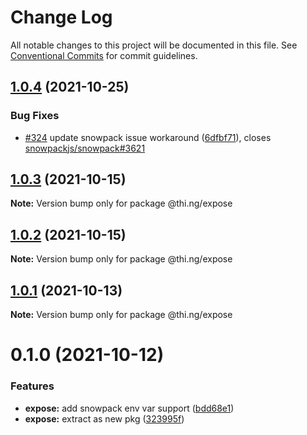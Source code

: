 # Change Log

All notable changes to this project will be documented in this file.
See [Conventional Commits](https://conventionalcommits.org) for commit guidelines.

## [1.0.4](https://github.com/thi-ng/umbrella/compare/@thi.ng/expose@1.0.3...@thi.ng/expose@1.0.4) (2021-10-25)


### Bug Fixes

* [#324](https://github.com/thi-ng/umbrella/issues/324) update snowpack issue workaround ([6dfbf71](https://github.com/thi-ng/umbrella/commit/6dfbf7120faaea7ef6af4f755e1a609cb49d902a)), closes [snowpackjs/snowpack#3621](https://github.com/snowpackjs/snowpack/issues/3621)





## [1.0.3](https://github.com/thi-ng/umbrella/compare/@thi.ng/expose@1.0.2...@thi.ng/expose@1.0.3) (2021-10-15)

**Note:** Version bump only for package @thi.ng/expose





## [1.0.2](https://github.com/thi-ng/umbrella/compare/@thi.ng/expose@1.0.1...@thi.ng/expose@1.0.2) (2021-10-15)

**Note:** Version bump only for package @thi.ng/expose





## [1.0.1](https://github.com/thi-ng/umbrella/compare/@thi.ng/expose@0.1.0...@thi.ng/expose@1.0.1) (2021-10-13)

**Note:** Version bump only for package @thi.ng/expose





# 0.1.0 (2021-10-12)


### Features

* **expose:** add snowpack env var support ([bdd68e1](https://github.com/thi-ng/umbrella/commit/bdd68e199924e10635347358145dc1b369799749))
* **expose:** extract as new pkg ([323995f](https://github.com/thi-ng/umbrella/commit/323995fd70981a7e4d33f029f829ed0d0e3ce0bb))

